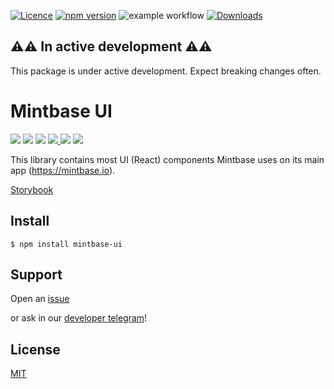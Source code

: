 [![Licence](https://img.shields.io/badge/license-MIT-blue.svg)][5] [![npm version](https://img.shields.io/npm/v/mintbase-ui.svg?style=flat)](https://www.npmjs.com/package/mintbase-ui) ![example workflow](https://github.com/Mintbase/mintbase-ui/actions/workflows/build.yml/badge.svg)
[![Downloads](https://img.shields.io/npm/dt/mintbase-ui.svg)](https://www.npmjs.com/package/mintbase-ui)


## ⚠️⚠️ In active development  ⚠️⚠️
This package is under active development. Expect breaking changes often.

# Mintbase UI

<img src="https://img.shields.io/github/v/release/mintbase/mintbase-ui" />
<img src="https://img.shields.io/github/release-date/mintbase/mintbase-ui" />
<img src="https://img.shields.io/github/actions/workflow/status/mintbase/mintbase-ui/branch-publish.yml" />
<a href="https://coveralls.io/github/Mintbase/mintbase-ui?branch=beta" target="_blank"> <img src="https://coveralls.io/repos/github/Mintbase/mintbase-ui/badge.svg?branch=beta"/> </a>
<img src='https://img.shields.io/npm/dw/mintbase-ui' />
<img src='https://img.shields.io/bundlephobia/min/mintbase-ui' />

This library contains most UI (React) components Mintbase uses on its main app (https://mintbase.io).

[Storybook][1]

## Install

```console
$ npm install mintbase-ui
```

## Support

Open an [issue][2] 

or ask in our [developer telegram][3]!

## License

[MIT][5]


[1]: https://ui.mintbase.io
[2]: https://github.com/Mintbase/mintbase-ui/issues/new
[3]: https://t.me/mintdev
[5]: https://github.com/Mintbase/mintbase-ui/blob/main/LICENSE
[6]: https://github.com/Mintbase/create-mintbase-app
[7]: https://near.mintbase.io
